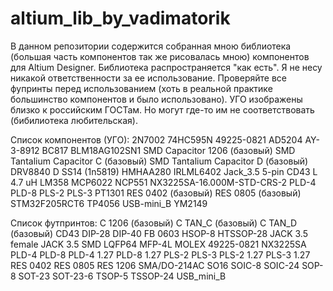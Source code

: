 ﻿# altium_lib_by_vadimatorik
В данном репозитории содержится собранная мною библиотека (большая часть компонентов так же рисовалась мною) компонентов для Altium Designer. Библиотека распространяется "как есть".
Я не несу никакой ответственности за ее использование. Проверяйте все фупринты перед использованием (хоть в реальной практике большинство компонентов и было использовано).
УГО изображены близко к российским ГОСТам. Но могут где-то им не соответствовать (бибилиотека  любительская).

Список компонентов (УГО):
2N7002
74HC595N
49225-0821
AD5204
AY-3-8912
BC817
BLM18AG102SN1
SMD Capacitor 1206 (базовый)
SMD Tantalium Capacitor C (базовый)
SMD Tantalium Capacitor D (базовый)
DRV8840
D SS14 (1n5819)
HMHAA280
IRLML6402
Jack_3.5 5-pin
CD43 L 4.7 uH
LM358
MCP6022
NCP551
NX3225SA-16.000M-STD-CRS-2
PLD-4
PLD-8
PLS-2
PLS-3
PT1301
RES 0402 (базовый)
RES 0805 (базовый)
STM32F205RCT6
TP4056
USB-mini_B
YM2149

Список футпринтов:
C 1206 (базовый)
C TAN_C (базовый)
C TAN_D (базовый)
CD43
DIP-28
DIP-40
FB 0603
HSOP-8
HTSSOP-28
JACK 3.5  female
JACK 3.5 SMD
LQFP64
MFP-4L
MOLEX 49225-0821
NX3225SA
PLD-4
PLD-8
PLD-4 1.27
PLD-8 1.27
PLS-2
PLS-3
PLS-2 1.27
PLS-3 1.27
RES 0402
RES 0805
RES 1206
SMA/DO-214AC
SO16
SOIC-8
SOIC-24
SOP-8
SOT-23
SOT-23-6
TSOP-5
TSSOP-24
USB_mini_B